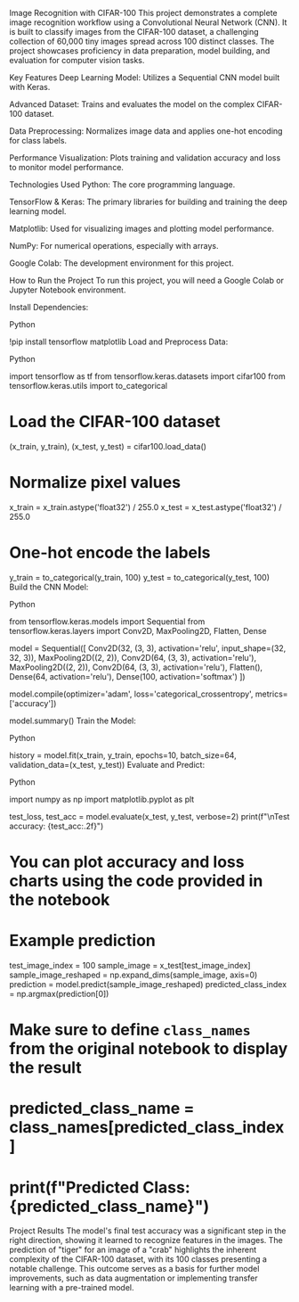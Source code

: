 Image Recognition with CIFAR-100
This project demonstrates a complete image recognition workflow using a Convolutional Neural Network (CNN). It is built to classify images from the CIFAR-100 dataset, a challenging collection of 60,000 tiny images spread across 100 distinct classes. The project showcases proficiency in data preparation, model building, and evaluation for computer vision tasks.

Key Features
Deep Learning Model: Utilizes a Sequential CNN model built with Keras.

Advanced Dataset: Trains and evaluates the model on the complex CIFAR-100 dataset.

Data Preprocessing: Normalizes image data and applies one-hot encoding for class labels.

Performance Visualization: Plots training and validation accuracy and loss to monitor model performance.

Technologies Used
Python: The core programming language.

TensorFlow & Keras: The primary libraries for building and training the deep learning model.

Matplotlib: Used for visualizing images and plotting model performance.

NumPy: For numerical operations, especially with arrays.

Google Colab: The development environment for this project.

How to Run the Project
To run this project, you will need a Google Colab or Jupyter Notebook environment.

Install Dependencies:

Python

!pip install tensorflow matplotlib
Load and Preprocess Data:

Python

import tensorflow as tf
from tensorflow.keras.datasets import cifar100
from tensorflow.keras.utils import to_categorical

# Load the CIFAR-100 dataset
(x_train, y_train), (x_test, y_test) = cifar100.load_data()

# Normalize pixel values
x_train = x_train.astype('float32') / 255.0
x_test = x_test.astype('float32') / 255.0

# One-hot encode the labels
y_train = to_categorical(y_train, 100)
y_test = to_categorical(y_test, 100)
Build the CNN Model:

Python

from tensorflow.keras.models import Sequential
from tensorflow.keras.layers import Conv2D, MaxPooling2D, Flatten, Dense

model = Sequential([
    Conv2D(32, (3, 3), activation='relu', input_shape=(32, 32, 3)),
    MaxPooling2D((2, 2)),
    Conv2D(64, (3, 3), activation='relu'),
    MaxPooling2D((2, 2)),
    Conv2D(64, (3, 3), activation='relu'),
    Flatten(),
    Dense(64, activation='relu'),
    Dense(100, activation='softmax')
])

model.compile(optimizer='adam',
              loss='categorical_crossentropy',
              metrics=['accuracy'])

model.summary()
Train the Model:

Python

history = model.fit(x_train, y_train, epochs=10, batch_size=64, validation_data=(x_test, y_test))
Evaluate and Predict:

Python

import numpy as np
import matplotlib.pyplot as plt

test_loss, test_acc = model.evaluate(x_test, y_test, verbose=2)
print(f"\nTest accuracy: {test_acc:.2f}")

# You can plot accuracy and loss charts using the code provided in the notebook

# Example prediction
test_image_index = 100 
sample_image = x_test[test_image_index]
sample_image_reshaped = np.expand_dims(sample_image, axis=0)
prediction = model.predict(sample_image_reshaped)
predicted_class_index = np.argmax(prediction[0])

# Make sure to define `class_names` from the original notebook to display the result
# predicted_class_name = class_names[predicted_class_index]
# print(f"Predicted Class: {predicted_class_name}")
Project Results
The model's final test accuracy was a significant step in the right direction, showing it learned to recognize features in the images. The prediction of "tiger" for an image of a "crab" highlights the inherent complexity of the CIFAR-100 dataset, with its 100 classes presenting a notable challenge. This outcome serves as a basis for further model improvements, such as data augmentation or implementing transfer learning with a pre-trained model.
